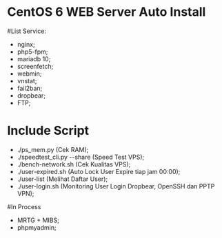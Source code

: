 # CentOS 6 WEB Server Auto Install

#List Service:

* nginx;
* php5-fpm;
* mariadb 10;
* screenfetch;
* webmin;
* vnstat;
* fail2ban;
* dropbear;
* FTP;

# Include Script

* ./ps_mem.py (Cek RAM);
* ./speedtest_cli.py --share (Speed Test VPS);
* ./bench-network.sh (Cek Kualitas VPS);
* ./user-expired.sh (Auto Lock User Expire tiap jam 00:00);
* ./user-list (Melihat Daftar User);
* ./user-login.sh (Monitoring User Login Dropbear, OpenSSH dan PPTP VPN);

#In Process 

* MRTG + MIBS;
* phpmyadmin;

